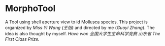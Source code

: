 # MorphoTool
A Tool using shell aperture view to id Mollusca species.
This project is organized by *Miss Yi Wang (王怡)* and directed by me (*Guoyi Zhang*). The idea is also thought by myself.
*Have won 全国大学生生命科学竞赛 山东省 The First Class Prize.*
